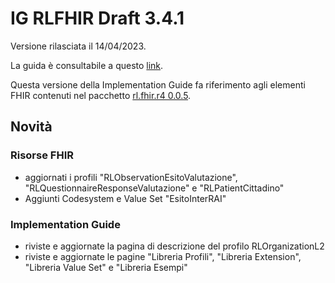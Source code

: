 # IG RLFHIR Draft 3.4.1

Versione rilasciata il 14/04/2023. 

La guida è consultabile a questo [link](https://simplifier.net/guide/ig-rlfhir-draft?version=3.4.1).

Questa versione della Implementation Guide fa riferimento agli elementi FHIR contenuti nel pacchetto [rl.fhir.r4 0.0.5](https://simplifier.net/packages/rl.fhir.r4/0.0.5).

## Novità
### Risorse FHIR
- aggiornati i profili "RLObservationEsitoValutazione", "RLQuestionnaireResponseValutazione" e "RLPatientCittadino"
- Aggiunti Codesystem e Value Set "EsitoInterRAI"

### Implementation Guide
- riviste e aggiornate la pagina di descrizione del profilo RLOrganizationL2
- riviste e aggiornate le pagine "Libreria Profili", "Libreria Extension", "Libreria Value Set" e "Libreria Esempi"